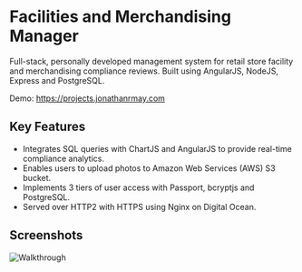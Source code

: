 # Facilities and Merchandising Manager
Full-stack, personally developed management system for retail store facility and merchandising compliance reviews.
Built using AngularJS, NodeJS, Express and PostgreSQL.

Demo: https://projects.jonathanrmay.com

Key Features
---
* Integrates SQL queries with ChartJS and AngularJS to provide real-time compliance analytics.
* Enables users to upload photos to Amazon Web Services (AWS) S3 bucket.
* Implements 3 tiers of user access with Passport, bcryptjs and PostgreSQL.
* Served over HTTP2 with HTTPS using Nginx on Digital Ocean.

## Screenshots
![Walkthrough](https://github.com/jmay4826/store-visits/blob/master/store.gif?raw=true "Facilities and Merchandising Manager")
